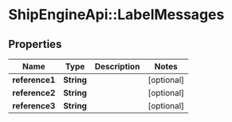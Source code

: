 # ShipEngineApi::LabelMessages

## Properties
Name | Type | Description | Notes
------------ | ------------- | ------------- | -------------
**reference1** | **String** |  | [optional] 
**reference2** | **String** |  | [optional] 
**reference3** | **String** |  | [optional] 


